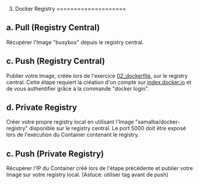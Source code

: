 3. Docker Registry
====================

a. Pull (Registry Central)
---------------------
Récupérer l'Image "busybox" depuis le registry central.

c. Push (Registry Central)
---------------------
Publier votre Image, créée lors de l'exercice [02_dockerfile](https://github.com/julienvey/docker-hands-on/tree/master/02_dockerfile), sur le registry central. Cette étape requiert la création d'un compte sur [index.docker.io](https://index.docker.io/) et de vous authentifier grâce à la commande "docker login".

d. Private Registry
---------------------
Créer votre propre registry local en utilisant l'Image "samalba/docker-registry" disponible sur le registry central. Le port 5000 doit être exposé lors de l'exécution du Container contenant le registry.

c. Push (Private Registry)
---------------------
Récupérer l'IP du Container créé lors de l'étape précédente et publier votre Image sur votre registry local. (Astuce: utiliser tag avant de push)
